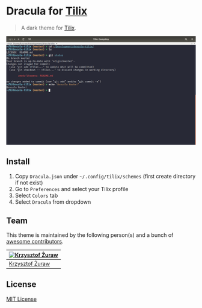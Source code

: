 # Dracula for [Tilix](https://gnunn1.github.io/tilix-web/)

> A dark theme for [Tilix](https://gnunn1.github.io/tilix-web/).

![Screenshot](./screenshot.png)

## Install

1. Copy `Dracula.json` under `~/.config/tilix/schemes` (first create directory if not exist)
1. Go to `Preferences` and select your Tilix profile
1. Select `Colors` tab
1. Select `Dracula` from dropdown

## Team

This theme is maintained by the following person(s) and a bunch of [awesome contributors](https://github.com/dracula/template/graphs/contributors).

[![Krzysztof Żuraw](https://avatars3.githubusercontent.com/u/9116238?v=3&s=70)](https://github.com/krzysztofzuraw) |
--- |
[Krzysztof Żuraw](https://github.com/krzysztofzuraw) |

## License

[MIT License](./LICENSE)
